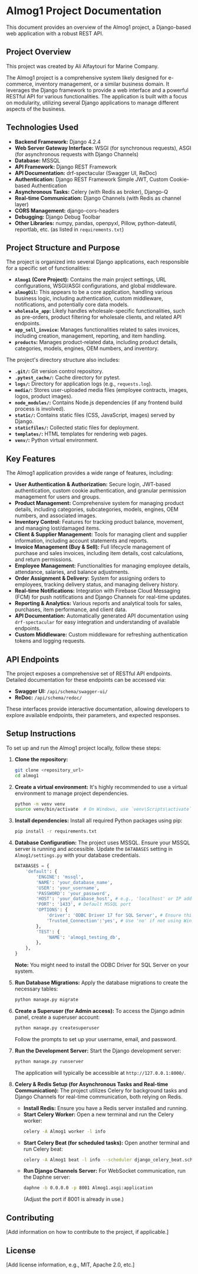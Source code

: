 # Almog1 Project Documentation

This document provides an overview of the Almog1 project, a Django-based web application with a robust REST API.

## Project Overview

This project was created by Ali Alfaytouri for Marine Company.

The Almog1 project is a comprehensive system likely designed for e-commerce, inventory management, or a similar business domain. It leverages the Django framework to provide a web interface and a powerful RESTful API for various functionalities. The application is built with a focus on modularity, utilizing several Django applications to manage different aspects of the business.

## Technologies Used

*   **Backend Framework:** Django 4.2.4
*   **Web Server Gateway Interface:** WSGI (for synchronous requests), ASGI (for asynchronous requests with Django Channels)
*   **Database:** MSSQL
*   **API Framework:** Django REST Framework
*   **API Documentation:** drf-spectacular (Swagger UI, ReDoc)
*   **Authentication:** Django REST Framework Simple JWT, Custom Cookie-based Authentication
*   **Asynchronous Tasks:** Celery (with Redis as broker), Django-Q
*   **Real-time Communication:** Django Channels (with Redis as channel layer)
*   **CORS Management:** django-cors-headers
*   **Debugging:** Django Debug Toolbar
*   **Other Libraries:** numpy, pandas, openpyxl, Pillow, python-dateutil, reportlab, etc. (as listed in `requirements.txt`)

## Project Structure and Purpose

The project is organized into several Django applications, each responsible for a specific set of functionalities:

*   **`Almog1` (Core Project):** Contains the main project settings, URL configurations, WSGI/ASGI configurations, and global middleware.
*   **`almogOil`:** This appears to be a core application, handling various business logic, including authentication, custom middleware, notifications, and potentially core data models.
*   **`wholesale_app`:** Likely handles wholesale-specific functionalities, such as pre-orders, product filtering for wholesale clients, and related API endpoints.
*   **`app_sell_invoice`:** Manages functionalities related to sales invoices, including creation, management, reporting, and item handling.
*   **`products`:** Manages product-related data, including product details, categories, models, engines, OEM numbers, and inventory.

The project's directory structure also includes:

*   **`.git/`:** Git version control repository.
*   **`.pytest_cache/`:** Cache directory for pytest.
*   **`logs/`:** Directory for application logs (e.g., `requests.log`).
*   **`media/`:** Stores user-uploaded media files (employee contracts, images, logos, product images).
*   **`node_modules/`:** Contains Node.js dependencies (if any frontend build process is involved).
*   **`static/`:** Contains static files (CSS, JavaScript, images) served by Django.
*   **`staticfiles/`:** Collected static files for deployment.
*   **`templates/`:** HTML templates for rendering web pages.
*   **`venv/`:** Python virtual environment.

## Key Features

The Almog1 application provides a wide range of features, including:

*   **User Authentication & Authorization:** Secure login, JWT-based authentication, custom cookie authentication, and granular permission management for users and groups.
*   **Product Management:** Comprehensive system for managing product details, including categories, subcategories, models, engines, OEM numbers, and associated images.
*   **Inventory Control:** Features for tracking product balance, movement, and managing lost/damaged items.
*   **Client & Supplier Management:** Tools for managing client and supplier information, including account statements and reports.
*   **Invoice Management (Buy & Sell):** Full lifecycle management of purchase and sales invoices, including item details, cost calculations, and return permissions.
*   **Employee Management:** Functionalities for managing employee details, attendance, salaries, and balance adjustments.
*   **Order Assignment & Delivery:** System for assigning orders to employees, tracking delivery status, and managing delivery history.
*   **Real-time Notifications:** Integration with Firebase Cloud Messaging (FCM) for push notifications and Django Channels for real-time updates.
*   **Reporting & Analytics:** Various reports and analytical tools for sales, purchases, item performance, and client data.
*   **API Documentation:** Automatically generated API documentation using `drf-spectacular` for easy integration and understanding of available endpoints.
*   **Custom Middleware:** Custom middleware for refreshing authentication tokens and logging requests.

## API Endpoints

The project exposes a comprehensive set of RESTful API endpoints. Detailed documentation for these endpoints can be accessed via:

*   **Swagger UI:** `/api/schema/swagger-ui/`
*   **ReDoc:** `/api/schema/redoc/`

These interfaces provide interactive documentation, allowing developers to explore available endpoints, their parameters, and expected responses.

## Setup Instructions

To set up and run the Almog1 project locally, follow these steps:

1.  **Clone the repository:**
    ```bash
    git clone <repository_url>
    cd almog1
    ```

2.  **Create a virtual environment:**
    It's highly recommended to use a virtual environment to manage project dependencies.
    ```bash
    python -m venv venv
    source venv/bin/activate  # On Windows, use `venv\Scripts\activate`
    ```

3.  **Install dependencies:**
    Install all required Python packages using pip:
    ```bash
    pip install -r requirements.txt
    ```

4.  **Database Configuration:**
    The project uses MSSQL. Ensure your MSSQL server is running and accessible. Update the `DATABASES` setting in `Almog1/settings.py` with your database credentials.

    ```python
    DATABASES = {
        'default': {
            'ENGINE': 'mssql',
            'NAME': 'your_database_name',
            'USER': 'your_username',
            'PASSWORD': 'your_password',
            'HOST': 'your_database_host', # e.g., 'localhost' or IP address
            'PORT': '1433', # Default MSSQL port
            'OPTIONS': {
                'driver': 'ODBC Driver 17 for SQL Server', # Ensure this driver is installed
                'Trusted_Connection':'yes', # Use 'no' if not using Windows Authentication
            },
            'TEST': {
                'NAME': 'almog1_testing_db',
            },
        },
    }
    ```
    **Note:** You might need to install the ODBC Driver for SQL Server on your system.

5.  **Run Database Migrations:**
    Apply the database migrations to create the necessary tables:
    ```bash
    python manage.py migrate
    ```

6.  **Create a Superuser (for Admin access):**
    To access the Django admin panel, create a superuser account:
    ```bash
    python manage.py createsuperuser
    ```
    Follow the prompts to set up your username, email, and password.

7.  **Run the Development Server:**
    Start the Django development server:
    ```bash
    python manage.py runserver
    ```
    The application will typically be accessible at `http://127.0.0.1:8000/`.

8.  **Celery & Redis Setup (for Asynchronous Tasks and Real-time Communication):**
    The project utilizes Celery for background tasks and Django Channels for real-time communication, both relying on Redis.

    *   **Install Redis:** Ensure you have a Redis server installed and running.
    *   **Start Celery Worker:**
        Open a new terminal and run the Celery worker:
        ```bash
        celery -A Almog1 worker -l info
        ```
    *   **Start Celery Beat (for scheduled tasks):**
        Open another terminal and run Celery beat:
        ```bash
        celery -A Almog1 beat -l info --scheduler django_celery_beat.schedulers:DatabaseScheduler
        ```
    *   **Run Django Channels Server:**
        For WebSocket communication, run the Daphne server:
        ```bash
        daphne -b 0.0.0.0 -p 8001 Almog1.asgi:application
        ```
        (Adjust the port if 8001 is already in use.)

## Contributing

[Add information on how to contribute to the project, if applicable.]

## License

[Add license information, e.g., MIT, Apache 2.0, etc.]

